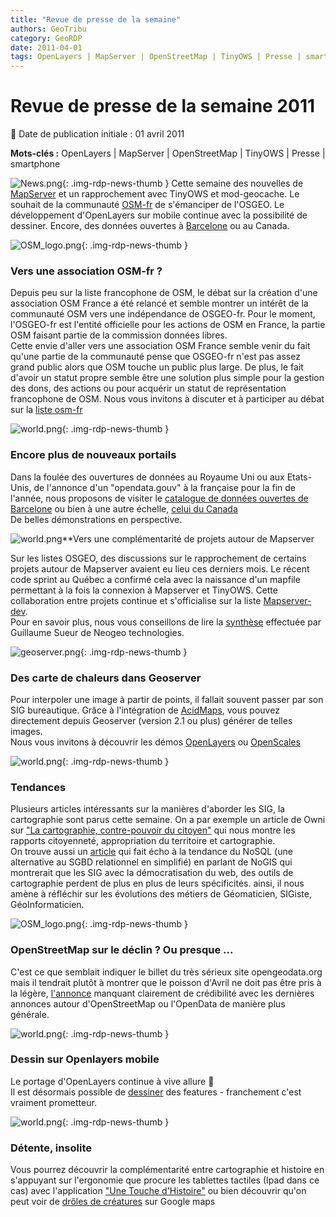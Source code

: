 ```yaml
---
title: "Revue de presse de la semaine"
authors: GeoTribu
category: GeoRDP
date: 2011-04-01
tags: OpenLayers | MapServer | OpenStreetMap | TinyOWS | Presse | smartphone
---
```


# Revue de presse de la semaine 2011


:calendar: Date de publication initiale : 01 avril 2011

**Mots-clés :** OpenLayers | MapServer | OpenStreetMap | TinyOWS | Presse | smartphone


![News.png](https://cdn.geotribu.fr/images/internal/icons-rdp-news/news.png){: .img-rdp-news-thumb }
 Cette semaine des nouvelles de [MapServer](#mapserver) et un rapprochement avec TinyOWS et mod-geocache. Le souhait de la communauté [OSM-fr](#osm) de s'émanciper de l'OSGEO. Le développement d'OpenLayers sur mobile continue avec la possibilité de dessiner. Encore, des données ouvertes à [Barcelone](#barcelona) ou au Canada.




 ![OSM_logo.png](/sites/default/files/Tuto/img/Blog/OSM/OSM_logo.png){: .img-rdp-news-thumb }

### Vers une association OSM-fr ?

 Depuis peu sur la liste francophone de OSM, le débat sur la création d'une association OSM France a été relancé et semble montrer un intérêt de la communauté OSM vers une indépendance de OSGEO-fr. Pour le moment, l'OSGEO-fr est l'entité officielle pour les actions de OSM en France, la partie OSM faisant partie de la commission données libres.  
 Cette envie d'aller vers une association OSM France semble venir du fait qu'une partie de la communauté pense que OSGEO-fr n'est pas assez grand public alors que OSM touche un public plus large. De plus, le fait d'avoir un statut propre semble être une solution plus simple pour la gestion des dons, des actions ou pour acquérir un statut de représentation francophone de OSM. Nous vous invitons à discuter et à participer au débat sur la [liste osm-fr](http://lists.openstreetmap.org/pipermail/talk-fr/2011-March/031547.html)




 ![world.png](http://geotribu.net/sites/default/files/Tuto/img/Blog/world.png){: .img-rdp-news-thumb }

### Encore plus de nouveaux portails

 Dans la foulée des ouvertures de données au Royaume Uni ou aux Etats-Unis, de l'annonce d'un "opendata.gouv" à la française pour la fin de l'année, nous proposons de visiter le [catalogue de données ouvertes de Barcelone](http://w20.bcn.cat:1100/opendata/) ou bien à une autre échelle, [celui du Canada](http://www.data.gc.ca/)  
 De belles démonstrations en perspective.




 ![world.png](https://cdn.geotribu.fr/images/logos-icones/logiciels_librairies/mapserver.png)**Vers une complémentarité de projets autour de Mapserver

 Sur les listes OSGEO, des discussions sur le rapprochement de certains projets autour de Mapserver avaient eu lieu ces derniers mois. Le récent code sprint au Québec a confirmé cela avec la naissance d'un mapfile permettant à la fois la connexion à Mapserver et TinyOWS. Cette collaboration entre projets continue et s'officialise sur la liste [Mapserver-dev](http://osgeo-org.1803224.n2.nabble.com/Expanding-the-MapServer-Project-td6204842.html).  
 Pour en savoir plus, nous vous conseillons de lire la [synthèse](http://www.neogeo-online.net/blog/archives/1018/) effectuée par Guillaume Sueur de Neogeo technologies.




 ![geoserver.png](https://cdn.geotribu.fr/images/logos-icones/logiciels_librairies/geoserver.png){: .img-rdp-news-thumb }

### Des carte de chaleurs dans Geoserver

 Pour interpoler une image à partir de points, il fallait souvent passer par son SIG bureautique. Grâce à l'intégration de [AcidMaps](http://acidmaps.org), vous pouvez directement depuis Geoserver (version 2.1 ou plus) générer de telles images.  
 Nous vous invitons à découvrir les démos [OpenLayers](http://acidmaps.org/html/index.html) ou [OpenScales](http://acidmaps.org/flex/index.html)




![world.png](http://geotribu.net/sites/default/files/Tuto/img/Blog/world.png){: .img-rdp-news-thumb }

### Tendances

 Plusieurs articles intéressants sur la manières d'aborder les SIG, la cartographie sont parus cette semaine. On a par exemple un article de Owni sur ["La cartographie, contre-pouvoir du citoyen"](http://owni.fr/2011/03/30/la-cartographie-contre-pouvoir-du-citoyen/) qui nous montre les rapports citoyenneté, appropriation du territoire et cartographie.  
 On trouve aussi un [article](http://blog.geoiq.com/2011/03/29/what-does-nogis-mean/) qui fait écho à la tendance du NoSQL (une alternative au SGBD relationnel en simplifié) en parlant de NoGIS qui montrerait que les SIG avec la démocratisation du web, des outils de cartographie perdent de plus en plus de leurs spécificités. ainsi, il nous amène à réfléchir sur les évolutions des métiers de Géomaticien, SIGiste, GéoInformaticien.




 ![OSM_logo.png](/sites/default/files/Tuto/img/Blog/OSM/OSM_logo.png){: .img-rdp-news-thumb }

### OpenStreetMap sur le déclin ? Ou presque ...

 C'est ce que semblait indiquer le billet du très sérieux site opengeodata.org mais il tendrait plutôt à montrer que le poisson d'Avril ne doit pas être pris à la légère, [l'annonce](http://opengeodata.org/openstreetmap-project-sees-seroius-decline-di) manquant clairement de crédibilité avec les dernières annonces autour d'OpenStreetMap ou l'OpenData de manière plus générale.




 ![world.png](http://geotribu.net/sites/default/files/Tuto/img/Blog/world.png){: .img-rdp-news-thumb }

### Dessin sur Openlayers mobile

 Le portage d'OpenLayers continue à vive allure :slightly_smiling_face:  
 Il est désormais possible de [dessiner](http://openlayers.org/dev/examples/mobile-drawing.html) des features - franchement c'est vraiment prometteur.




 ![world.png](http://geotribu.net/sites/default/files/Tuto/img/Blog/world.png){: .img-rdp-news-thumb }

### Détente, insolite

 Vous pourrez découvrir la complémentarité entre cartographie et histoire en s'appuyant sur l'ergonomie que procure les tablettes tactiles (Ipad dans ce cas) avec l'application ["Une Touche d'Histoire"](http://www.karizmatic.fr/lhistoire-autrement-une-touche-dhistoire-sur-ipad/) ou bien découvrir qu'on peut voir de [drôles de créatures](http://maps.google.co.uk/maps/ms?ie=UTF8&hl=en&msa=0&msid=214916632604892958201.00049fd7e3d95111cf814&ll=37.423412,-122.07731&spn=0.014757,0.033023&z=16) sur Google maps
